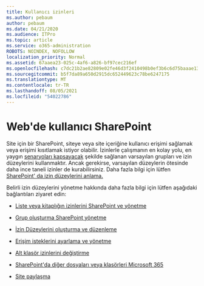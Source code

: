 ```yaml
---
title: Kullanıcı izinleri
ms.author: pebaum
author: pebaum
ms.date: 04/21/2020
ms.audience: ITPro
ms.topic: article
ms.service: o365-administration
ROBOTS: NOINDEX, NOFOLLOW
localization_priority: Normal
ms.assetid: 67aaea23-025c-4af6-a826-bf97cec216ef
ms.openlocfilehash: c7dc21b2ae82809e02fe46d3f2410498b0ef3b6c6d75baaae1361b29a4d387d6
ms.sourcegitcommit: b5f7da89a650d2915dc652449623c78be6247175
ms.translationtype: MT
ms.contentlocale: tr-TR
ms.lasthandoff: 08/05/2021
ms.locfileid: "54022786"
---
```

# <a name="user-permissions-in-sharepoint"></a>Web'de kullanıcı SharePoint

Site için bir SharePoint, siteye veya site içeriğine kullanıcı erişimi sağlamak veya erişimi kısıtlamak istiyor olabilir. İzinlerle çalışmanın en kolay yolu, en yaygın [senaryoları kapsayacak](https://docs.microsoft.com/sharepoint/default-sharepoint-groups) şekilde sağlanan varsayılan grupları ve izin düzeylerini kullanmaktır. Ancak gerekirse, varsayılan düzeylerin ötesinde daha ince taneli izinler de kurabilirsiniz. Daha fazla bilgi için lütfen [SharePoint' da izin düzeylerini anlama.](https://docs.microsoft.com/sharepoint/understanding-permission-levels)

Belirli izin düzeylerini yönetme hakkında daha fazla bilgi için lütfen aşağıdaki bağlantıları ziyaret edin:

- [Liste veya kitaplığın izinlerini SharePoint ve yönetme](https://support.office.com/article/customize-permissions-for-a-sharepoint-list-or-library-02d770f3-59eb-4910-a608-5f84cc297782)

- [Grup oluşturma SharePoint yönetme](https://docs.microsoft.com/sharepoint/customize-sharepoint-site-permissions)

- [İzin Düzeylerini oluşturma ve düzenleme](https://docs.microsoft.com/sharepoint/how-to-create-and-edit-permission-levels)

- [Erişim isteklerini ayarlama ve yönetme](https://support.office.com/article/set-up-and-manage-access-requests-94b26e0b-2822-49d4-929a-8455698654b3)

- [Alt klasör izinlerini değiştirme](https://support.office.com/article/change-the-permissions-on-a-subfolder-5427bd7c-f20a-4f75-8cf2-5359dd45a1a6)

- [SharePoint'da diğer dosyaları veya klasörleri Microsoft 365](https://support.office.com/article/share-sharepoint-files-or-folders-1fe37332-0f9a-4719-970e-d2578da4941c)

- [Site paylaşma](https://support.office.com/article/share-a-site-958771a8-d041-4eb8-b51c-afea2eae3658)
